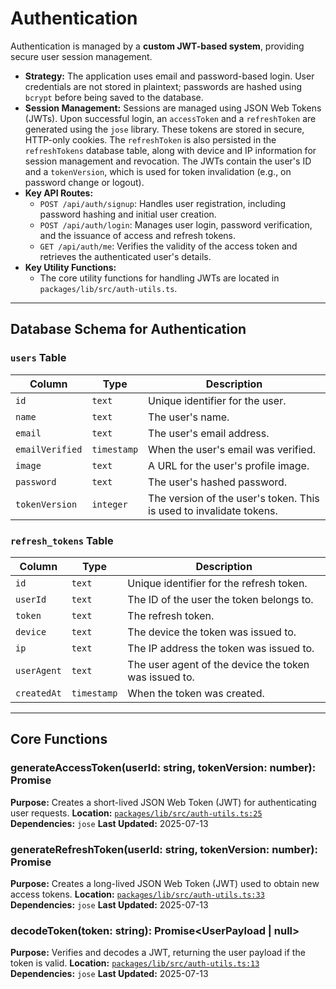 # Authentication

Authentication is managed by a **custom JWT-based system**, providing secure user session management.

*   **Strategy:** The application uses email and password-based login. User credentials are not stored in plaintext; passwords are hashed using `bcrypt` before being saved to the database.
*   **Session Management:** Sessions are managed using JSON Web Tokens (JWTs). Upon successful login, an `accessToken` and a `refreshToken` are generated using the `jose` library. These tokens are stored in secure, HTTP-only cookies. The `refreshToken` is also persisted in the `refreshTokens` database table, along with device and IP information for session management and revocation. The JWTs contain the user's ID and a `tokenVersion`, which is used for token invalidation (e.g., on password change or logout).
*   **Key API Routes:**
    *   `POST /api/auth/signup`: Handles user registration, including password hashing and initial user creation.
    *   `POST /api/auth/login`: Manages user login, password verification, and the issuance of access and refresh tokens.
    *   `GET /api/auth/me`: Verifies the validity of the access token and retrieves the authenticated user's details.
*   **Key Utility Functions:**
    *   The core utility functions for handling JWTs are located in `packages/lib/src/auth-utils.ts`.

---

## Database Schema for Authentication

### `users` Table

| Column | Type | Description |
| --- | --- | --- |
| `id` | `text` | Unique identifier for the user. |
| `name` | `text` | The user's name. |
| `email` | `text` | The user's email address. |
| `emailVerified` | `timestamp` | When the user's email was verified. |
| `image` | `text` | A URL for the user's profile image. |
| `password` | `text` | The user's hashed password. |
| `tokenVersion` | `integer` | The version of the user's token. This is used to invalidate tokens. |

### `refresh_tokens` Table

| Column | Type | Description |
| --- | --- | --- |
| `id` | `text` | Unique identifier for the refresh token. |
| `userId` | `text` | The ID of the user the token belongs to. |
| `token` | `text` | The refresh token. |
| `device` | `text` | The device the token was issued to. |
| `ip` | `text` | The IP address the token was issued to. |
| `userAgent` | `text` | The user agent of the device the token was issued to. |
| `createdAt` | `timestamp` | When the token was created. |

---

## Core Functions

### generateAccessToken(userId: string, tokenVersion: number): Promise<string>
**Purpose:** Creates a short-lived JSON Web Token (JWT) for authenticating user requests.
**Location:** [`packages/lib/src/auth-utils.ts:25`](packages/lib/src/auth-utils.ts:25)
**Dependencies:** `jose`
**Last Updated:** 2025-07-13

### generateRefreshToken(userId: string, tokenVersion: number): Promise<string>
**Purpose:** Creates a long-lived JSON Web Token (JWT) used to obtain new access tokens.
**Location:** [`packages/lib/src/auth-utils.ts:33`](packages/lib/src/auth-utils.ts:33)
**Dependencies:** `jose`
**Last Updated:** 2025-07-13

### decodeToken(token: string): Promise<UserPayload | null>
**Purpose:** Verifies and decodes a JWT, returning the user payload if the token is valid.
**Location:** [`packages/lib/src/auth-utils.ts:13`](packages/lib/src/auth-utils.ts:13)
**Dependencies:** `jose`
**Last Updated:** 2025-07-13